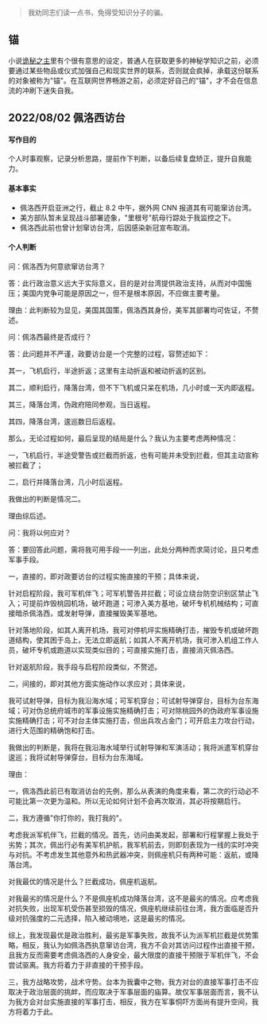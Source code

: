 

> 我劝同志们读一点书，免得受知识分子的骗。



## 锚

小说[诡秘之主](www.baidu.com)里有个很有意思的设定，普通人在获取更多的神秘学知识之前，必须要通过某些物品或仪式加强自己和现实世界的联系，否则就会疯掉，承载这份联系的对象被称为"锚"。在互联网世界畅游之前，必须定好自己的"锚"，才不会在信息流的冲刷下迷失自我。



## 2022/08/02 佩洛西访台

#### 写作目的

个人时事观察，记录分析思路，提前作下判断，以备后续复盘矫正，提升自我能力。

#### 基本事实

* 佩洛西开启亚洲之行，截止 8.2 中午，据外网 CNN 报道其有可能窜访台湾。
* 美方部队暂未呈现战斗部署迹象，"里根号"航母行踪处于我监控之下。
* 佩洛西此前也曾计划窜访台湾，后因感染新冠宣布取消。

#### 个人判断

问：佩洛西为何意欲窜访台湾？

答：此行政治意义远大于实际意义，目的是对台湾提供政治支持，从而对中国施压；美国内党争可能是原因之一，但不是根本原因，不应做主要考量。

理由：此判断较为显见，美国其国策，佩洛西其身份，美军其部署均可佐证，不赘述。



问：佩洛西最终是否成行？

答：此问题并不严谨，政要访台是一个完整的过程，容赘述如下：

其一，飞机启行，半途折返；这里有主动折返和被动折返的区别。

其二，顺利启行，降落台湾，但不下飞机或只呆在机场，几小时或一天内即返程。

其三，降落台湾，伪政府陪同参观，当日返程。

其四，降落台湾，逡巡数日后返程。

那么，无论过程如何，最后呈现的结局是什么？我认为主要考虑两种情况：

一，飞机启行，半途受警告或拦截而折返，也有可能并未受到拦截，但其主动宣称被拦截了；

二，启行并降落台湾，几小时后返程。

我做出的判断是情况二。

理由综后述。



问：我将以何应对？

答：要回答此问题，需将我可用手段一一列出，此处分两种而求简讨论，且只考虑军事手段。

一，直接的，即对政要访台的过程实施直接的干预；具体来说，

针对启程阶段，我可军机伴飞；可军机警告并拦截；可设立绕台防空识别区禁止飞入；可提前炸毁桃园机场，破坏跑道；可渗入美方基地，破坏专机机械结构；可直接暗杀佩洛西，或发射导弹，直接摧毁美军基地。

针对落地阶段，如其人离开机场，我可对停机坪实施精确打击，摧毁专机或破坏跑道结构，使其困于岛上，无法立即返航；如其人不离开机场，我可渗入机组工作人员，破坏专机或跑道以实现类似目的；可直接实施打击，直接消灭佩洛西。

针对返航阶段，我手段与启程阶段类似，不赘述。

二，间接的，即对其他方面实施动作以求应对；具体来说，

我可试射导弹，目标为我沿海水域；可军机穿台；可试射导弹穿台，目标为台东海域；可对伪总统府城市的军事设施实施精确打击；可对除桃园外的伪政府军事设施实施精确打击；可不对台主体实施打击，但出兵攻占金门；可开启主力攻台行动，进行大范围的精确饱和打击。

我做出的判断是，我将在我沿海水域举行试射导弹和军演活动；我将派遣军机穿台逡巡；我将试射导弹穿台，目标为台东海域。



理由：

一，佩洛西此前已有取消访台的先例，那么从表演的角度来看，第二次的行动必不可能比第一次更为温和。所以无论如何计划不会再次取消，其必将按期启行。

二，我方遵循"你打你的，我打我的"。

考虑我派军机伴飞，拦截的情况。首先，访问由美发起，部署和行程掌握上我处于劣势；其次，佩出行必有美军机护航，我军机前去，则即刻表现为一线的实时冲突与对抗。不考虑发生其他意外和热武器冲突，则佩座机只有两种可能：返航，或降落台湾。

对我最优的情况是什么？拦截成功，佩座机返航。

对我最劣的情况是什么？不是佩座机成功降落台湾，这不是最劣的情况。应考虑我对抗失败，出现军机受伤甚至损毁的情况，佩座机继续前往台湾，我方面临是否升级对抗强度的二元选择，陷入被动境地，这是最劣的情况。

综上，我发现最优是政治胜利，最劣是军事失败，故我不认为派军机拦截是优势策略，相反，我认为如佩洛西执意窜访台湾，我方不会对其访问过程作出直接干预，且我方反而需要考虑佩洛西的人身安全，最大限度的直接干预限于军机伴飞，不会尝试驱离。我方将着力于非直接的干预手段。

三，我方战略攻势，战术守势。台本为我囊中之物，我方对台的直接军事打击不应取决于政治层面的挑衅，而应取决于军事层面的庙算。故仅军事层面而言，我不认为我方会对台实施直接的军事打击，相反，我方在军事恫吓方面尚有提升空间，我方将着力于此。
